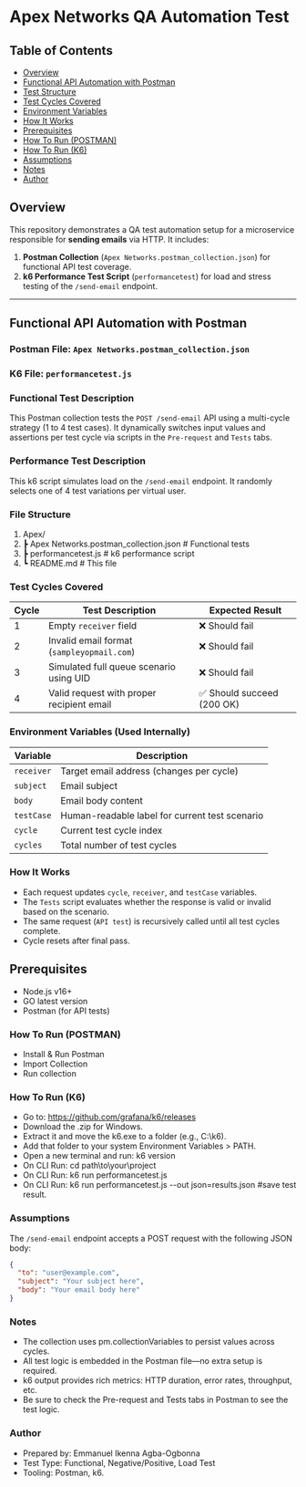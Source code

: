 # Apex Networks QA Automation Test

## Table of Contents
- [Overview](#overview)
- [Functional API Automation with Postman](#functional-api-automation-with-postman)
- [Test Structure](#test-structure)
- [Test Cycles Covered](#test-cycles-covered)
- [Environment Variables](#environment-variables)
- [How It Works](#how-it-works)
- [Prerequisites](#prerequisites)
- [How To Run (POSTMAN)](#how-to-run-postman)
- [How To Run (K6)](#how-to-run-k6)
- [Assumptions](#assumptions)
- [Notes](#notes)
- [Author](#author)

## Overview

This repository demonstrates a QA test automation setup for a microservice responsible for **sending emails** via HTTP. It includes:

1. **Postman Collection** (`Apex Networks.postman_collection.json`) for functional API test coverage.
2. **k6 Performance Test Script** (`performancetest`) for load and stress testing of the `/send-email` endpoint.

---

## Functional API Automation with Postman

### Postman File:   `Apex Networks.postman_collection.json`
### K6 File:        `performancetest.js`

### Functional Test Description
This Postman collection tests the `POST /send-email` API using a multi-cycle strategy (1 to 4 test cases). It dynamically switches input values and assertions per test cycle via scripts in the `Pre-request` and `Tests` tabs.

### Performance Test Description
This k6 script simulates load on the `/send-email` endpoint. It randomly selects one of 4 test variations per virtual user.

### File Structure
1. Apex/
2.  ┣ Apex Networks.postman_collection.json  # Functional tests
3.  ┣ performancetest.js                     # k6 performance script
4.  ┗ README.md                              # This file

### Test Cycles Covered

| Cycle | Test Description                                      | Expected Result           |
|-------|--------------------------------------------------------|---------------------------|
| 1     | Empty `receiver` field                                 | ❌ Should fail             |
| 2     | Invalid email format (`sampleyopmail.com`)             | ❌ Should fail             |
| 3     | Simulated full queue scenario using UID                | ❌ Should fail             |
| 4     | Valid request with proper recipient email              | ✅ Should succeed (200 OK) |

### Environment Variables (Used Internally)

| Variable   | Description                                     |
|------------|-------------------------------------------------|
| `receiver` | Target email address (changes per cycle)        |
| `subject`  | Email subject                                   |
| `body`     | Email body content                              |
| `testCase` | Human-readable label for current test scenario  |
| `cycle`    | Current test cycle index                        |
| `cycles`   | Total number of test cycles                     |

### How It Works
- Each request updates `cycle`, `receiver`, and `testCase` variables.
- The `Tests` script evaluates whether the response is valid or invalid based on the scenario.
- The same request (`API test`) is recursively called until all test cycles complete.
- Cycle resets after final pass.

## Prerequisites
- Node.js v16+
- GO latest version
- Postman (for API tests)

### How To Run (POSTMAN)
- Install & Run Postman
- Import Collection
- Run collection

### How To Run (K6)
- Go to: https://github.com/grafana/k6/releases
- Download the .zip for Windows.
- Extract it and move the k6.exe to a folder (e.g., C:\k6\).
- Add that folder to your system Environment Variables > PATH.
- Open a new terminal and run: k6 version
- On CLI Run: cd path\to\your\project
- On CLI Run: k6 run performancetest.js
- On CLI Run: k6 run performancetest.js --out json=results.json #save test result.

### Assumptions
The `/send-email` endpoint accepts a POST request with the following JSON body:

```json
{
  "to": "user@example.com",
  "subject": "Your subject here",
  "body": "Your email body here"
}
```

### Notes
- The collection uses pm.collectionVariables to persist values across cycles.
- All test logic is embedded in the Postman file—no extra setup is required.
- k6 output provides rich metrics: HTTP duration, error rates, throughput, etc.
- Be sure to check the Pre-request and Tests tabs in Postman to see the test logic.

### Author
- Prepared by: Emmanuel Ikenna Agba-Ogbonna
- Test Type: Functional, Negative/Positive, Load Test
- Tooling: Postman, k6.